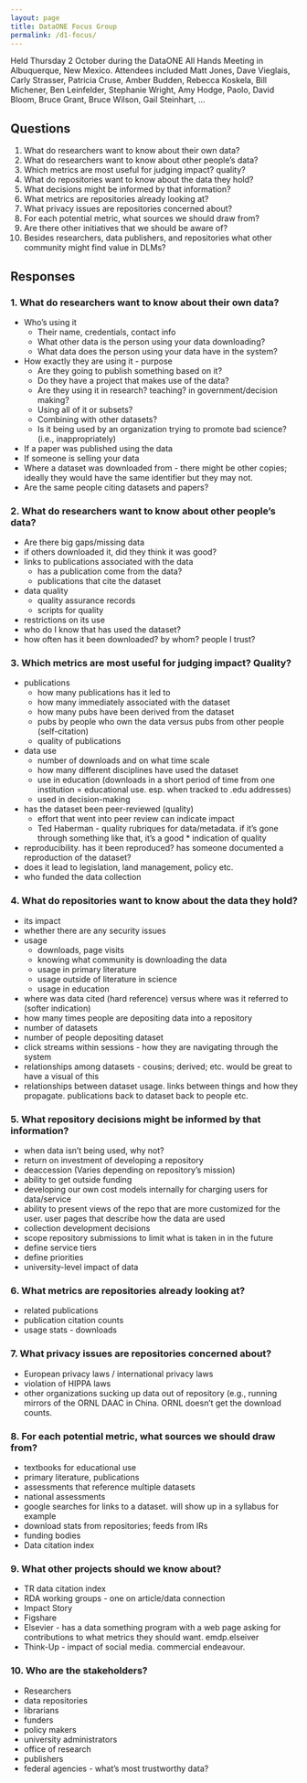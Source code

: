 ```yaml
---
layout: page
title: DataONE Focus Group
permalink: /d1-focus/
---
```


Held Thursday 2 October during the DataONE All Hands Meeting in Albuquerque, New Mexico. Attendees included Matt Jones, Dave Vieglais, Carly Strasser, Patricia Cruse, Amber Budden, Rebecca Koskela, Bill Michener, Ben Leinfelder, Stephanie Wright, Amy Hodge, Paolo, David Bloom, Bruce Grant, Bruce Wilson, Gail Steinhart, ...

## Questions 

1. What do researchers want to know about their own data? 
1. What do researchers want to know about other people’s data?
1. Which metrics are most useful for judging impact? quality?
1. What do repositories want to know about the data they hold? 
1. What decisions might be informed by that information? 
1. What metrics are repositories already looking at? 
1. What privacy issues are repositories concerned about?
1. For each potential metric, what sources we should draw from? 
1. Are there other initiatives that we should be aware of? 
1. Besides researchers, data publishers, and repositories what other community might find value in DLMs?

## Responses

### 1. What do researchers want to know about their own data? 

* Who’s using it
  * Their name, credentials, contact info
  * What other data is the person using your data downloading? 
  * What data does the person using your data have in the system?
* How exactly they are using it - purpose
  * Are they going to publish something based on it?  
  * Do they have a project that makes use of the data? 
  * Are they using it in research? teaching? in government/decision making?
  * Using all of it or subsets?
  * Combining with other datasets?
  * Is it being used by an organization trying to promote bad science? (i.e., inappropriately) 
* If a paper was published using the data
* If someone is selling your data
* Where a dataset was downloaded from - there might be other copies; ideally they would have the same identifier but they may not. 
* Are the same people citing datasets and papers? 

### 2. What do researchers want to know about other people’s data?

* Are there big gaps/missing data
* if others downloaded it, did they think it was good?
* links to publications associated with the data
  * has a publication come from the data?
  * publications that cite the dataset
* data quality
  * quality assurance records
  * scripts for quality
* restrictions on its use
* who do I know that has used the dataset?
* how often has it been downloaded? by whom? people I trust?

### 3. Which metrics are most useful for judging impact? Quality?

* publications
  * how many publications has it led to 
  * how many immediately associated with the dataset
  * how many pubs have been derived from the dataset
  * pubs by people who own the data versus pubs from other people (self-citation)
  * quality of publications
* data use
  * number of downloads and on what time scale
  * how many different disciplines have used the dataset
  * use in education (downloads in a short period of time from one institution = educational use. esp. when tracked to .edu addresses)
  * used in decision-making 
* has the dataset been peer-reviewed (quality)
  * effort that went into peer review can indicate impact
  * Ted Haberman - quality rubriques for data/metadata. if it’s gone through something like that, it’s a good * indication of quality
* reproducibility. has it been reproduced? has someone documented a reproduction of the dataset?
* does it lead to legislation, land management, policy etc.
* who funded the data collection

### 4. What do repositories want to know about the data they hold? 

* its impact
* whether there are any security issues
* usage
  * downloads, page visits
  * knowing what community is downloading the data
  * usage in primary literature
  * usage outside of literature in science
  * usage in education
* where was data cited (hard reference) versus where was it referred to (softer indication)
* how many times people are depositing data into a repository
* number of datasets
* number of people depositing dataset
* click streams within sessions - how they are navigating through the system
* relationships among datasets - cousins; derived; etc. would be great to have a visual of this
* relationships between dataset usage. links between things and how they propagate. publications back to dataset back to people etc.


### 5. What repository decisions might be informed by that information? 

* when data isn’t being used, why not? 
* return on investment of developing a repository
* deaccession (Varies depending on repository’s mission)
* ability to get outside funding 
* developing our own cost models internally for charging users for data/service
* ability to present views of the repo that are more customized for the user. user pages that describe how the data are used
* collection development decisions
* scope repository submissions to limit what is taken in in the future
* define service tiers
* define priorities
* university-level impact of data

### 6. What metrics are repositories already looking at? 

* related publications
* publication citation counts
* usage stats - downloads

### 7. What privacy issues are repositories concerned about?

* European privacy laws / international privacy laws
* violation of HIPPA laws
* other organizations sucking up data out of repository (e.g., running mirrors of the ORNL DAAC in China. ORNL doesn’t get the download counts.


### 8. For each potential metric, what sources we should draw from? 

* textbooks for educational use
* primary literature, publications
* assessments that reference multiple datasets
* national assessments
* google searches for links to a dataset. will show up in a syllabus for example
* download stats from repositories; feeds from IRs
* funding bodies
* Data citation index


### 9. What other projects should we know about? 

* TR data citation index 
* RDA working groups - one on article/data connection
* Impact Story
* Figshare
* Elsevier - has a data something program with a web page asking for contributions to what metrics they should want. emdp.elseiver 
* Think-Up - impact of social media. commercial endeavour.

### 10. Who are the stakeholders?

* Researchers
* data repositories
* librarians
* funders
* policy makers
* university administrators
* office of research
* publishers 
* federal agencies - what’s most trustworthy data?


